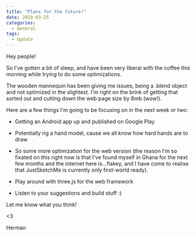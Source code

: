 ```yaml
---
title: "Plans for the future!"
date: 2019-03-25
categories:
  - General
tags:
  - Update
---
```


Hey people!

So I've gotten a bit of sleep, and have been very liberal with the coffee this morning while trying to do some optimizations.

The wooden mannequin has been giving me issues, being a .blend object and not optimized in the slightest. I'm right on the brink of getting that sorted out and cutting down the web page size by 8mb (wow!). 

Here are a few things I'm going to be focusing on in the next week or two:

- Getting an Android app up and published on Google Play

- Potentially rig a hand model, cause we all know how hard hands are to draw

- So some more optimization for the web version (the reason I'm so fixated on this right now is that I've found myself in Ghana for the next few months and the internet here is...flakey, and I have come to realise that JustSketchMe is currently only first-world ready).

- Play around with three.js for the web framework 

- Listen to your suggestions and build stuff :)



Let me know what you think! 

<3 

Herman
